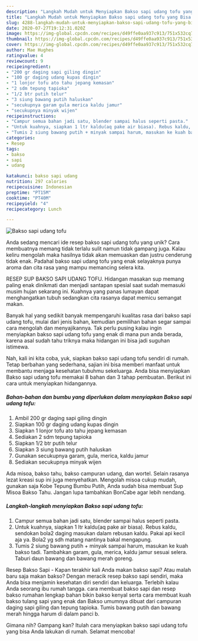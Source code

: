 ```yaml
---
description: "Langkah Mudah untuk Menyiapkan Bakso sapi udang tofu yang Bisa Manjain Lidah"
title: "Langkah Mudah untuk Menyiapkan Bakso sapi udang tofu yang Bisa Manjain Lidah"
slug: 4288-langkah-mudah-untuk-menyiapkan-bakso-sapi-udang-tofu-yang-bisa-manjain-lidah
date: 2020-07-27T19:12:31.020Z
image: https://img-global.cpcdn.com/recipes/d49ffe0aa937c913/751x532cq70/bakso-sapi-udang-tofu-foto-resep-utama.jpg
thumbnail: https://img-global.cpcdn.com/recipes/d49ffe0aa937c913/751x532cq70/bakso-sapi-udang-tofu-foto-resep-utama.jpg
cover: https://img-global.cpcdn.com/recipes/d49ffe0aa937c913/751x532cq70/bakso-sapi-udang-tofu-foto-resep-utama.jpg
author: Mae Hughes
ratingvalue: 4
reviewcount: 9
recipeingredient:
- "200 gr daging sapi giling dingin"
- "100 gr daging udang kupas dingin"
- "1 lonjor tofu ato tahu jepang kemasan"
- "2 sdm tepung tapioka"
- "1/2 btr putih telur"
- "3 siung bawang putih haluskan"
- "secukupnya garam gula merica kaldu jamur"
- "secukupnya minyak wijen"
recipeinstructions:
- "Campur semua bahan jadi satu, blender sampai halus seperti pasta."
- "Untuk kuahnya, siapkan 1 ltr kaldu(aq pake air biasa). Rebus kaldu, sendokan bola2 daging masukan dalam rebusan kaldu. Pakai api kecil aja ya. Bola2 yg sdh matang nantinya bakal mengapung."
- "Tumis 2 siung bawang putih + minyak sampai harum, masukan ke kuah bakso tadi. Tambahkan garam, gula, merica, kaldu jamur sesuai selera. Taburi daun bawang dan bawang merah goreng."
categories:
- Resep
tags:
- bakso
- sapi
- udang

katakunci: bakso sapi udang 
nutrition: 297 calories
recipecuisine: Indonesian
preptime: "PT15M"
cooktime: "PT40M"
recipeyield: "4"
recipecategory: Lunch

---
```



![Bakso sapi udang tofu](https://img-global.cpcdn.com/recipes/d49ffe0aa937c913/751x532cq70/bakso-sapi-udang-tofu-foto-resep-utama.jpg)

Anda sedang mencari ide resep bakso sapi udang tofu yang unik? Cara membuatnya memang tidak terlalu sulit namun tidak gampang juga. Kalau keliru mengolah maka hasilnya tidak akan memuaskan dan justru cenderung tidak enak. Padahal bakso sapi udang tofu yang enak selayaknya punya aroma dan cita rasa yang mampu memancing selera kita.

RESEP SUP BAKSO SAPI UDANG TOFU. Hidangan masakan sup memang paling enak dinikmati dan menjadi santapan spesial saat sudah memasuki musim hujan sekarang ini. Kuahnya yang panas lumayan dapat menghangatkan tubuh sedangkan cita rasanya dapat memicu semangat makan.

Banyak hal yang sedikit banyak mempengaruhi kualitas rasa dari bakso sapi udang tofu, mulai dari jenis bahan, kemudian pemilihan bahan segar sampai cara mengolah dan menyajikannya. Tak perlu pusing kalau ingin menyiapkan bakso sapi udang tofu yang enak di mana pun anda berada, karena asal sudah tahu triknya maka hidangan ini bisa jadi suguhan istimewa.


Nah, kali ini kita coba, yuk, siapkan bakso sapi udang tofu sendiri di rumah. Tetap berbahan yang sederhana, sajian ini bisa memberi manfaat untuk membantu menjaga kesehatan tubuhmu sekeluarga. Anda bisa menyiapkan Bakso sapi udang tofu memakai 8 bahan dan 3 tahap pembuatan. Berikut ini cara untuk menyiapkan hidangannya.

<!--inarticleads1-->

##### Bahan-bahan dan bumbu yang diperlukan dalam menyiapkan Bakso sapi udang tofu:

1. Ambil 200 gr daging sapi giling dingin
1. Siapkan 100 gr daging udang kupas dingin
1. Siapkan 1 lonjor tofu ato tahu jepang kemasan
1. Sediakan 2 sdm tepung tapioka
1. Siapkan 1/2 btr putih telur
1. Siapkan 3 siung bawang putih haluskan
1. Gunakan secukupnya garam, gula, merica, kaldu jamur
1. Sediakan secukupnya minyak wijen


Ada misoa, bakso tahu, bakso campuran udang, dan wortel. Selain rasanya lezat kreasi sup ini juga menyehatkan. Mengolah misoa cukup mudah, gunakan saja Kobe Tepung Bumbu Putih, Anda sudah bisa membuat Sup Misoa Bakso Tahu. Jangan lupa tambahkan BonCabe agar lebih nendang. 

<!--inarticleads2-->

##### Langkah-langkah menyiapkan Bakso sapi udang tofu:

1. Campur semua bahan jadi satu, blender sampai halus seperti pasta.
1. Untuk kuahnya, siapkan 1 ltr kaldu(aq pake air biasa). Rebus kaldu, sendokan bola2 daging masukan dalam rebusan kaldu. Pakai api kecil aja ya. Bola2 yg sdh matang nantinya bakal mengapung.
1. Tumis 2 siung bawang putih + minyak sampai harum, masukan ke kuah bakso tadi. Tambahkan garam, gula, merica, kaldu jamur sesuai selera. Taburi daun bawang dan bawang merah goreng.


Resep Bakso Sapi - Kapan terakhir kali Anda makan bakso sapi? Atau malah baru saja makan bakso? Dengan meracik resep bakso sapi sendiri, maka Anda bisa menjamin kesehatan diri sendiri dan keluarga. Terlebih kalau Anda seorang ibu rumah tangga. cara membuat bakso sapi dan resep bakso rumahan lengkap bahan bikin bakso kenyal serta cara membuat kuah bakso tulang sapi yang enak dan Bakso umumnya dibuat dari campuran daging sapi giling dan tepung tapioka. Tumis bawang putih dan bawang merah hingga harum di dalam panci b. 

Gimana nih? Gampang kan? Itulah cara menyiapkan bakso sapi udang tofu yang bisa Anda lakukan di rumah. Selamat mencoba!
